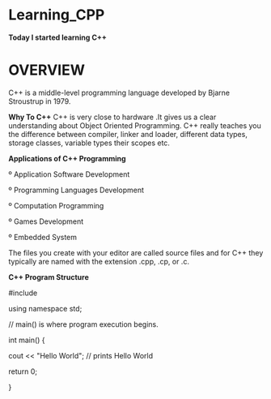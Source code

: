 # Learning_CPP

**Today I started learning C++** 

# OVERVIEW

C++ is a middle-level programming language developed by Bjarne Stroustrup in 1979. 

**Why To C++** 
C++ is very close to hardware .It gives us a clear understanding about Object Oriented Programming. C++ really teaches you the difference between compiler, linker and loader, different data types, storage classes, variable types their scopes etc.

**Applications of C++ Programming**

º Application Software Development 

º  Programming Languages Development

º Computation Programming 

º Games Development

º Embedded System 

The files you create with your editor are called source files and for C++ they typically are named with the extension .cpp, .cp, or .c.

**C++ Program Structure**

#include <iostream>
   
using namespace std;
 
// main() is where program execution begins.
  
int main() {
  
   cout << "Hello World"; // prints Hello World
  
   return 0;
  
}

